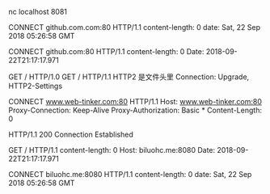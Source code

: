 nc localhost 8081

CONNECT github.com.com:80 HTTP/1.1
content-length: 0
date: Sat, 22 Sep 2018 05:26:58 GMT


CONNECT github.com:80 HTTP/1.1
content-length: 0
Date: 2018-09-22T21:17:17.971



GET / HTTP/1.0
GET / HTTP/1.1
HTTP2 是文件头里 Connection: Upgrade, HTTP2-Settings

CONNECT www.web-tinker.com:80 HTTP/1.1
Host: www.web-tinker.com:80
Proxy-Connection: Keep-Alive
Proxy-Authorization: Basic *
Content-Length: 0

HTTP/1.1 200 Connection Established


GET / HTTP/1.1
content-length: 0
Host: biluohc.me:8080
Date: 2018-09-22T21:17:17.971


CONNECT biluohc.me:8080 HTTP/1.1
content-length: 0
date: Sat, 22 Sep 2018 05:26:58 GMT